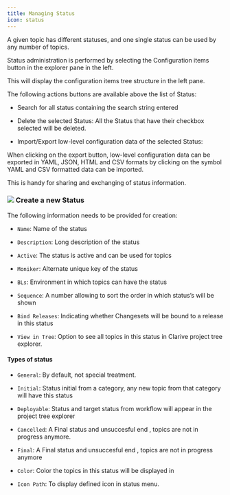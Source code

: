 ```yaml
---
title: Managing Status
icon: status
---
```


A given topic has different statuses, and one single status can be used by any number of topics.

Status administration is performed by selecting the Configuration items button in the explorer pane in the left.

This will display the configuration items tree structure in the left pane.

The following actions buttons are available above the list of Status:

- Search for all status containing the search string entered

- Delete the selected Status: All the Status that have their checkbox selected will be deleted.

- Import/Export low-level configuration data of the selected Status:

When clicking on the export button, low-level configuration data can be exported
in YAML, JSON, HTML and CSV formats by clicking on the symbol YAML and CSV formatted data can be imported.

This is handy for sharing and exchanging of status information.

### <img src="/static/images/icons/add.svg" /> Create a new Status

The following information needs to be provided for creation:

- `Name`: Name of the status

- `Description`: Long description of the status

- `Active`: The status is active and can be used for topics

- `Moniker`: Alternate unique key of the status

- `BLs`: Environment in which topics can have the status

- `Sequence`: A number allowing to sort the order in which status’s will be shown

- `Bind Releases`: Indicating whether Changesets will be bound to a release in this status

- `View in Tree`: Option to see all topics in this status in Clarive project tree explorer.


#### **Types of status**


- `General`: By default, not special treatment.

- `Initial`: Status initial from a category, any new topic from that category will have this status

- `Deployable`: Status and target status from workflow will appear in the project tree explorer

- `Cancelled`: A Final status and unsuccesful end , topics are not in progress anymore.

- `Final`: A Final status and unsuccesful end , topics are not in progress anymore

- `Color`: Color the topics in this status will be displayed in

- `Icon Path`: To display defined icon in status menu.

